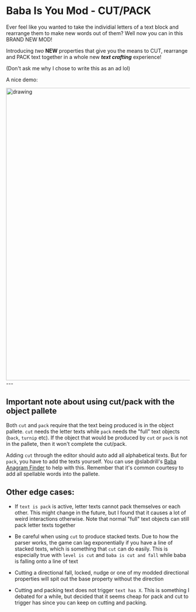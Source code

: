 # Baba Is You Mod - CUT/PACK
Ever feel like you wanted to take the individial letters of a text block and rearrange them to make new words out of them? Well now you can in this BRAND NEW MOD!

Introducing *two* **NEW** properties that give you the means to CUT, rearrange and PACK text together in a whole new ***text crafting*** experience!

(Don't ask me why I chose to write this as an ad lol)

A nice demo:

<img src="gifs/textcraft.gif" alt="drawing" width="800"/>
---





## Important note about using cut/pack with the object pallete
Both `cut` and `pack` require that the text being produced is in the object pallete. `cut` needs the letter texts while `pack` needs the "full" text objects (`back`, `turnip` etc). If the object that would be produced by `cut` or `pack` is not in the pallete, then it won't complete the cut/pack. 

Adding `cut` through the editor should auto add all alphabetical texts. But for `pack`, you have to add the texts yourself. You can use @slabdrill's [Baba Anagram Finder](https://1234abcdcba4321.github.io/babaanagram/) to help with this. Remember that it's common courtesy to add all spellable words into the pallete.

## Other edge cases:
- If `text is pack` is active, letter texts cannot pack themselves or each other. This might change in the future, but I found that it causes a lot of weird interactions otherwise. Note that normal "full" text objects can still pack letter texts together
  
- Be careful when using `cut` to produce stacked texts. Due to how the parser works, the game can lag exponentially if you have a line of stacked texts, which is something that `cut` can do easily. This is especially true with `level is cut` and `baba is cut and fall` while baba is falling onto a line of text 

- Cutting a directional fall, locked, nudge or one of my modded directional properties will spit out the base property without the direction
  
- Cutting and packing text does not trigger `text has X`. This is something I debated for a while, but decided that it seems cheap for pack and cut to trigger has since you can keep on cutting and packing.